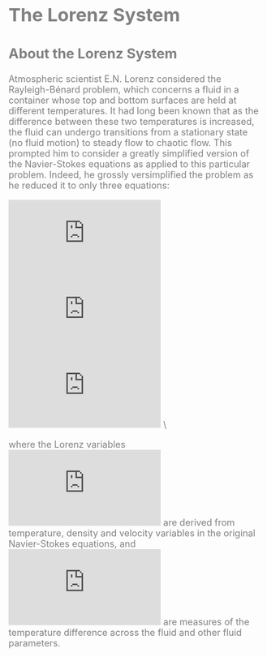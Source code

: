 <font color='gray' size=4>
    
# The Lorenz System

## About the Lorenz System
Atmospheric scientist E.N. Lorenz considered the Rayleigh-Bénard problem, which concerns a fluid in a container whose top and bottom surfaces are held at different 
temperatures. It had long 
been known that as the difference between these two temperatures is increased, the fluid can undergo transitions from a stationary state (no fluid motion) to steady
flow to chaotic flow. This prompted him to consider a greatly simplified version of the Navier-Stokes equations as applied to this particular problem. Indeed, he 
grossly versimplified the problem as he reduced it to only three equations:

![equation](https://latex.codecogs.com/gif.latex?%5Cdfrac%7Bdx%7D%7Bdt%7D%3D%5Csigma%28y-x%29) \
![equation](https://latex.codecogs.com/gif.latex?%5Cdfrac%7Bdy%7D%7Bdt%7D%3D-xz&plus;rx-y) \
![equation](https://latex.codecogs.com/gif.latex?%5Cdfrac%7Bdz%7D%7Bdt%7D%3Dxy-bz) \

where the Lorenz variables 
![equation](https://latex.codecogs.com/gif.latex?x%2C%20y%2C%20z)
are derived from temperature, density and velocity variables in the original Navier-Stokes equations, and 
![equation](https://latex.codecogs.com/gif.latex?%5Csigma%2C%20r%2C%20b)
are measures of the temperature difference across the fluid and other fluid parameters. 
